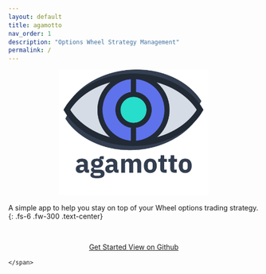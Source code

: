 ```yaml
---
layout: default
title: agamotto
nav_order: 1
description: "Options Wheel Strategy Management"
permalink: /
---
```



<p align="center">
    <img src="https://raw.githubusercontent.com/chrischow/agamotto/main/project/static/img/agamotto_with_word.png" width="300">
</p>

A simple app to help you stay on top of your Wheel options trading strategy.
{: .fs-6 .fw-300 .text-center}

<br>

<p align="center">
    <span class="fs-5 text-center">
        <a href="/agamotto/getting_started" class="btn btn-purple">
        Get Started
        </a>
        <a href="https://github.com/chrischow/agamotto" class="btn">
        View on Github
        </a>
        
    </span>
</p>